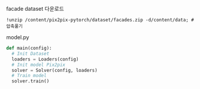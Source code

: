 facade dataset 다운로드
```
!unzip /content/pix2pix-pytorch/dataset/facades.zip -d/content/data; #압축풀기
```
model.py
```python
def main(config):
  # Init Dataset
  loaders = Loaders(config) 
  # Init model Pix2pix
  solver = Solver(config, loaders)
  # Train model
  solver.train()
```
